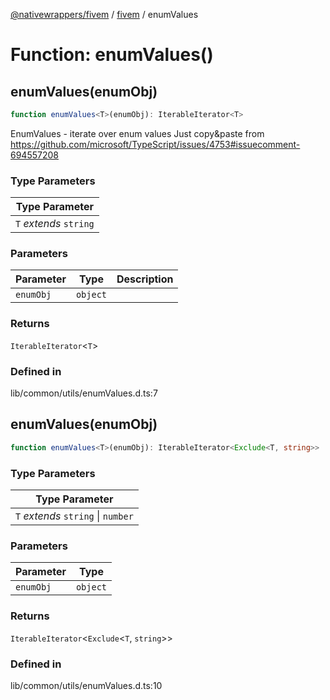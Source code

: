 [@nativewrappers/fivem](../../README.md) / [fivem](../README.md) / enumValues

# Function: enumValues()

## enumValues(enumObj)

```ts
function enumValues<T>(enumObj): IterableIterator<T>
```

EnumValues - iterate over enum values
Just copy&paste from https://github.com/microsoft/TypeScript/issues/4753#issuecomment-694557208

### Type Parameters

| Type Parameter |
| ------ |
| `T` *extends* `string` |

### Parameters

| Parameter | Type | Description |
| ------ | ------ | ------ |
| `enumObj` | `object` |  |

### Returns

`IterableIterator`\<`T`\>

### Defined in

lib/common/utils/enumValues.d.ts:7

## enumValues(enumObj)

```ts
function enumValues<T>(enumObj): IterableIterator<Exclude<T, string>>
```

### Type Parameters

| Type Parameter |
| ------ |
| `T` *extends* `string` \| `number` |

### Parameters

| Parameter | Type |
| ------ | ------ |
| `enumObj` | `object` |

### Returns

`IterableIterator`\<`Exclude`\<`T`, `string`\>\>

### Defined in

lib/common/utils/enumValues.d.ts:10
